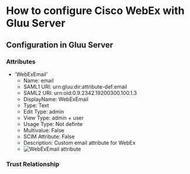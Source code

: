 # How to configure Cisco WebEx with Gluu Server

## Configuration in Gluu Server

### Attributes

- 'WebExEmail'
  - Name: email
  - SAML1 URI: urn:gluu:dir:attribute-def:email
  - SAML2 URI: urn:oid:0.9.2342.19200300.100.1.3
  - DisplayName: WebExEmail
  - Type: Text
  - Edit Type: admin
  - View Type: admin + user
  - Usage Type: Not definte
  - Multivalue: False
  - SCIM Attribute: False
  - Description: Custom email attribute for WebEx
  - ![WebExEmail attribute](https://raw.githubusercontent.com/GluuFederation/docs/sources/img/SAMLTrustRelationships/Attribute_creation_WebExEmail.png)

### Trust Relationship
